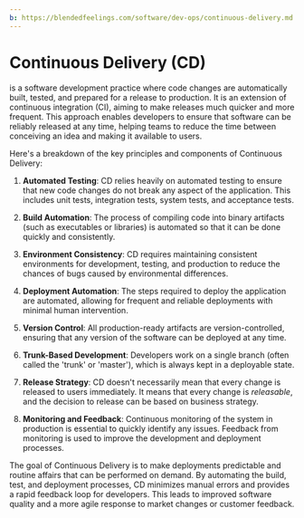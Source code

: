 ```yaml
---
b: https://blendedfeelings.com/software/dev-ops/continuous-delivery.md
---
```


# Continuous Delivery (CD) 
is a software development practice where code changes are automatically built, tested, and prepared for a release to production. It is an extension of continuous integration (CI), aiming to make releases much quicker and more frequent. This approach enables developers to ensure that software can be reliably released at any time, helping teams to reduce the time between conceiving an idea and making it available to users.

Here's a breakdown of the key principles and components of Continuous Delivery:

1. **Automated Testing**: CD relies heavily on automated testing to ensure that new code changes do not break any aspect of the application. This includes unit tests, integration tests, system tests, and acceptance tests.

2. **Build Automation**: The process of compiling code into binary artifacts (such as executables or libraries) is automated so that it can be done quickly and consistently.

3. **Environment Consistency**: CD requires maintaining consistent environments for development, testing, and production to reduce the chances of bugs caused by environmental differences.

4. **Deployment Automation**: The steps required to deploy the application are automated, allowing for frequent and reliable deployments with minimal human intervention.

5. **Version Control**: All production-ready artifacts are version-controlled, ensuring that any version of the software can be deployed at any time.

6. **Trunk-Based Development**: Developers work on a single branch (often called the 'trunk' or 'master'), which is always kept in a deployable state.

7. **Release Strategy**: CD doesn't necessarily mean that every change is released to users immediately. It means that every change is *releasable*, and the decision to release can be based on business strategy.

8. **Monitoring and Feedback**: Continuous monitoring of the system in production is essential to quickly identify any issues. Feedback from monitoring is used to improve the development and deployment processes.

The goal of Continuous Delivery is to make deployments predictable and routine affairs that can be performed on demand. By automating the build, test, and deployment processes, CD minimizes manual errors and provides a rapid feedback loop for developers. This leads to improved software quality and a more agile response to market changes or customer feedback.